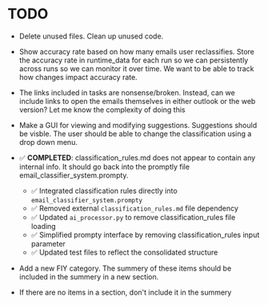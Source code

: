 # TODO

- Delete unused files. Clean up unused code.

- Show accuracy rate based on how many emails user reclassifies. Store the accuracy rate in runtime_data for each run so we can persistently across runs so we can monitor it over time. We want to be able to track how changes impact accuracy rate.

- The links included in tasks are nonsense/broken. Instead, can we include links to open the emails themselves in either outlook or the web version? Let me know the complexity of doing this

- Make a GUI for viewing and modifying suggestions. Suggestions should be visble. The user should be able to change the classification using a drop down menu.

- ✅ **COMPLETED**: classification_rules.md does not appear to contain any internal info. It should go back into the promptly file email_classifier_system.prompty.
  - ✅ Integrated classification rules directly into `email_classifier_system.prompty`
  - ✅ Removed external `classification_rules.md` file dependency
  - ✅ Updated `ai_processor.py` to remove classification_rules file loading
  - ✅ Simplified prompty interface by removing classification_rules input parameter
  - ✅ Updated test files to reflect the consolidated structure

- Add a new FIY category. The summery of these items should be included in the summery in a new section.

- If there are no items in a section, don't include it in the summery


